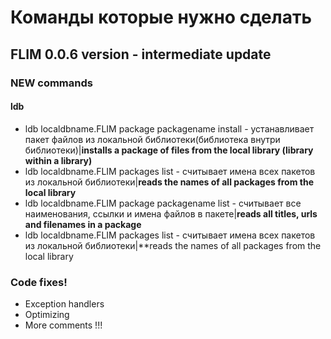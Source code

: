 # Команды которые нужно сделать

## FLIM 0.0.6 version - intermediate update
### NEW commands

#### ldb

* ldb localdbname.FLIM package packagename install - устанавливает пакет файлов из локальной библиотеки(библиотека внутри библиотеки)|**installs a package of files from the local library (library within a library)**
* ldb localdbname.FLIM packages list - считывает имена всех пакетов из локальной библиотеки|**reads the names of all packages from the local library**
* ldb localdbname.FLIM package packagename list - считывает все наименования, ссылки и имена файлов в пакете|**reads all titles, urls and filenames in a package**
* ldb localdbname.FLIM packages list - считывает имена всех пакетов из локальной библиотеки|**reads the names of all packages from the local library


### Code fixes! 

* Exception handlers
* Optimizing
* More comments !!!
